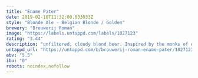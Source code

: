 ```yaml
---
title: "Ename Pater"
date: 2019-02-10T11:32:00.033033Z
style: "Blonde Ale - Belgian Blonde / Golden"
brewery: "Brouwerij Roman"
image: "https://labels.untappd.com/labels/1027123"
rating: "3.44"
description: "unfiltered, cloudy blond beer. Inspired by the monks of old. They used to brew beer for their own consumption, but as aware of their obligations, they created a version with less alcohol but a lot of taste. "
untappd_url: "https://untappd.com/b/brouwerij-roman-ename-pater/1027123"
abv: "5.5"
ibu: "0"
robots: noindex,nofollow
---
```

